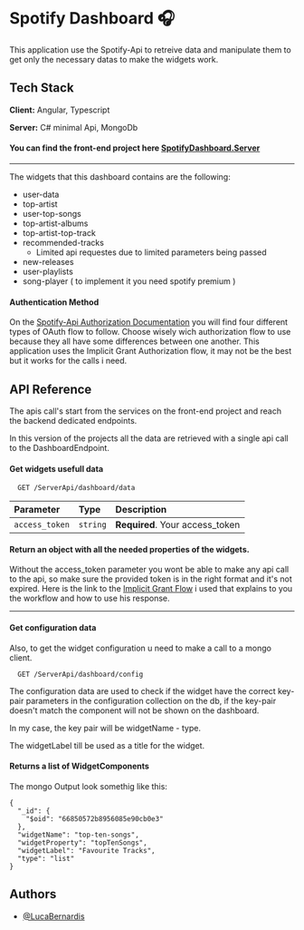 
# Spotify Dashboard 🎧

This application use the Spotify-Api to retreive data and manipulate them to get only the necessary datas to make the widgets work.


## Tech Stack

**Client:** Angular, Typescript

**Server:** C# minimal Api, MongoDb

#### You can find the front-end project here [SpotifyDashboard.Server](https://github.com/LucaBernardis/SpotifyDashboard.Server)
____
The widgets that this dashboard contains are the following:

- user-data
- top-artist
- user-top-songs
- top-artist-albums
- top-artist-top-track
- recommended-tracks
    - Limited api requestes due to limited parameters being passed
- new-releases
- user-playlists
- song-player ( to implement it you need spotify premium )

#### Authentication Method

On the [Spotify-Api Authorization Documentation](https://developer.spotify.com/documentation/web-api/concepts/authorization) you will find four different types of OAuth flow to follow. Choose wisely wich authorization flow to use because they all have some differences between one another. This application uses the Implicit Grant Authorization flow, it may not be the best but it works for the calls i need.




## API Reference
The apis call's start from the services on the front-end project and reach the backend dedicated endpoints.

In this version of the projects all the data are retrieved with a single api call to the DashboardEndpoint.

#### Get widgets usefull data

```http
  GET /ServerApi/dashboard/data
```

| Parameter | Type     | Description                |
| :-------- | :------- | :------------------------- |
| `access_token` | `string` | **Required**. Your access_token |

#### Return an object with all the needed properties of the widgets.

Without the access_token parameter you wont be able to make any api call to the api, so make sure the provided token is in the right format and it's not expired. Here is the link to the [Implicit Grant Flow](https://developer.spotify.com/documentation/web-api/tutorials/implicit-flow) i used that explains to you the workflow and how to use his response.

___

#### Get configuration data
Also, to get the widget configuration u need to make a call to a mongo client.
```http
  GET /ServerApi/dashboard/config
```
The configuration data are used to check if the widget have the correct key-pair parameters in the configuration collection on the db, if the key-pair doesn't match the component will not be shown on the dashboard.

In my case, the key pair will be widgetName - type.

The widgetLabel till be used as a title for the widget.

#### Returns a list of WidgetComponents 
The mongo Output look somethig like this:

`````
{
  "_id": {
    "$oid": "66850572b8956085e90cb0e3"
  },
  "widgetName": "top-ten-songs",
  "widgetProperty": "topTenSongs",
  "widgetLabel": "Favourite Tracks",
  "type": "list"
}
`````





## Authors

- [@LucaBernardis](https://www.github.com/LucaBernardis)

